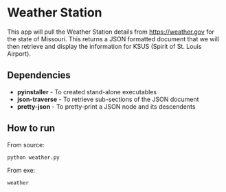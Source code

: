 # Weather Station

This app will pull the Weather Station details from https://weather.gov for the state of Missouri.  This returns a 
JSON formatted document that we will then retrieve and display the information for KSUS (Spirit of St. Louis Airport).

## Dependencies
- **pyinstaller** - To created stand-alone executables
- **json-traverse** - To retrieve sub-sections of the JSON document
- **pretty-json** - To pretty-print a JSON node and its descendents

## How to run
From source:
```
python weather.py
```

From exe:
```
weather
```
